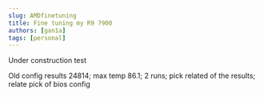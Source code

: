 ```yaml
---
slug: AMDfinetuning
title: Fine tuning my R9 7900
authors: [gan1a]
tags: [personal]
---
```


Under construction test

Old config results 24814; max temp 86.1; 2 runs; pick related of the results; relate pick of bios config